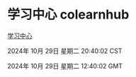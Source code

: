 # 学习中心 colearnhub
[学习中心](http://219.139.197.74:56308/colearnhub/)

2024年 10月 29日 星期二 20:40:02 CST

2024年 10月 29日 星期二 12:40:02 GMT
